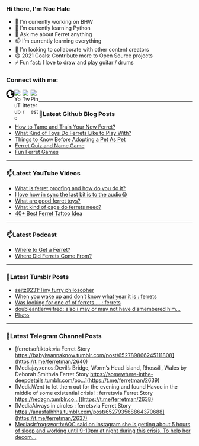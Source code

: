 ### Hi there, I'm Noe Hale

- 🔭 I’m currently working on BHW
- 🌱 I’m currently learning Python
- 💬 Ask me about Ferret anything
- 📫 I’m currently learning everything
- 🔭 I’m looking to collaborate with other content creators
- 😄 2021 Goals: Contribute more to Open Source projects
- ⚡ Fun fact: I love to draw and play guitar / drums

### Connect with me:

[<img align="left" alt="ferretvoice.com" width="22px" src="https://raw.githubusercontent.com/iconic/open-iconic/master/svg/globe.svg" />](https://ferretvoice.com)
[<img align="left" alt="YouTube" width="22px" src="https://cdn.jsdelivr.net/npm/simple-icons@v3/icons/youtube.svg" />](https://www.youtube.com/channel/UCk665XTfaMLVwFVWUmgnDiw)
[<img align="left" alt="Twitter" width="22px" src="https://cdn.jsdelivr.net/npm/simple-icons@v3/icons/twitter.svg" />](https://twitter.com/voiceferret)
[<img align="left" alt="Pinterest" width="22px" src="https://cdn.jsdelivr.net/npm/simple-icons@v3/icons/pinterest.svg" />](https://www.pinterest.com/voiceferret/)

<br />

---
### 🔭Latest Github Blog Posts
<!-- GITHUB:START -->
- [How to Tame and Train Your New Ferret?](http://noehale.github.io/how-to-tame-and-train-your-new-ferret/)
- [What Kind of Toys Do Ferrets Like to Play With?](http://noehale.github.io/what-kind-of-toys-do-ferrets-like-to-play-with/)
- [Things to Know Before Adopting a Pet As Pet](http://noehale.github.io/things-to-know-before-adopting-a-pet-as-pet/)
- [Ferret Quiz and Name Game](http://noehale.github.io/ferret-quiz/)
- [Fun Ferret Games](http://noehale.github.io/fun-ferret-games/)
<!-- GITHUB:END -->
---
### 📫Latest YouTube Videos

<!-- YOUTUBE:START -->
- [What is ferret proofing and how do you do it?](https://www.youtube.com/watch?v=81Syh_DJBQQ)
- [I love how in sync the last bit is to the audio😂](https://www.youtube.com/watch?v=WHBeGHwSlGY)
- [What are good ferret toys?](https://www.youtube.com/watch?v=tPxRilBzc0s)
- [What kind of cage do ferrets need?](https://www.youtube.com/watch?v=xzz6hC3sR5A)
- [40+ Best Ferret Tattoo Idea](https://www.youtube.com/watch?v=KIKqduR6Xcs)
<!-- YOUTUBE:END -->

---
### 📫Latest Podcast

<!-- PODCAST:START -->
- [Where to Get a Ferret?](https://anchor.fm/ferretvoice/episodes/Where-to-Get-a-Ferret-erurfu)
- [Where Did Ferrets Come From?](https://anchor.fm/ferretvoice/episodes/Where-Did-Ferrets-Come-From-eruq8g)
<!-- PODCAST:END -->
---
### 📝Latest Tumblr Posts

<!-- TUMBLR:START -->
- [seitz9231:Tiny furry philosopher](https://come-forth-into-the-light.tumblr.com/post/652804917829025794)
- [When you wake up and don’t know what year it is : ferrets](https://come-forth-into-the-light.tumblr.com/post/652782242997960704)
- [Was looking for one of of ferrets…. : ferrets](https://come-forth-into-the-light.tumblr.com/post/652736981083750400)
- [doubleantlerwilfred:
also i may or may not have dismembered him...](https://come-forth-into-the-light.tumblr.com/post/652714302127685632)
- [Photo](https://come-forth-into-the-light.tumblr.com/post/652691680029442048)
<!-- TUMBLR:END -->
---
### 📝Latest Telegram Channel Posts

<!-- TELEGRAM:START -->
- [ferretsoftiktok:via Ferret Story https://babyiwannaknow.tumblr.com/post/652789866245111808](https://t.me/ferretman/2640)
- [Mediajayxenos:Devil’s Bridge, Worm’s Head island, Rhossili, Wales by Deborah Smithvia Ferret Story https://somewhere-inthe-deepdetails.tumblr.com/po...](https://t.me/ferretman/2639)
- [MediaWent to let them out for the evening and found Havoc in the middle of some existential crisis! : ferretsvia Ferret Story https://redzgn.tumblr.co...](https://t.me/ferretman/2638)
- [MediaAlways in circles : ferretsvia Ferret Story https://anasfalhhhs.tumblr.com/post/652793568864370688](https://t.me/ferretman/2637)
- [Mediasirfrogsworth:AOC said on Instagram she is getting about 5 hours of sleep and working until 9-10pm at night during this crisis. To help her decom...](https://t.me/ferretman/2636)
<!-- TELEGRAM:END -->
